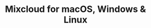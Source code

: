 ---
name: Mixcloud
url: 'https://www.mixcloud.com'
category: Music
title: 'Mixcloud for macOS, Windows & Linux'
key: mixcloud

---